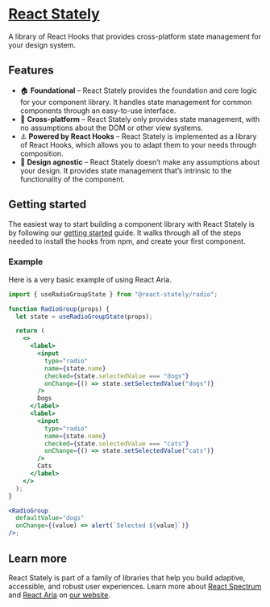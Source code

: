 # [React Stately](https://watheia.org/react-stately/index.html)

A library of React Hooks that provides cross-platform state management for your design system.

## Features

- 🏠 **Foundational** – React Stately provides the foundation and core logic for your component library. It handles state management for common components through an easy-to-use interface.
- 📱 **Cross-platform** – React Stately only provides state management, with no assumptions about the DOM or other view systems.
- ⚓️ **Powered by React Hooks** – React Stately is implemented as a library of React Hooks, which allows you to adapt them to your needs through composition.
- 🎨 **Design agnostic** – React Stately doesn’t make any assumptions about your design. It provides state management that’s intrinsic to the functionality of the component.

## Getting started

The easiest way to start building a component library with React Stately is by following our [getting started](https://watheia.org/react-stately/getting-started.html) guide. It walks through all of the steps needed to install the hooks from npm, and create your first component.

### Example

Here is a very basic example of using React Aria.

```jsx
import { useRadioGroupState } from "@react-stately/radio";

function RadioGroup(props) {
  let state = useRadioGroupState(props);

  return (
    <>
      <label>
        <input
          type="radio"
          name={state.name}
          checked={state.selectedValue === "dogs"}
          onChange={() => state.setSelectedValue("dogs")}
        />
        Dogs
      </label>
      <label>
        <input
          type="radio"
          name={state.name}
          checked={state.selectedValue === "cats"}
          onChange={() => state.setSelectedValue("cats")}
        />
        Cats
      </label>
    </>
  );
}

<RadioGroup
  defaultValue="dogs"
  onChange={(value) => alert(`Selected ${value}`)}
/>;
```

## Learn more

React Stately is part of a family of libraries that help you build adaptive, accessible, and robust user experiences.
Learn more about [React Spectrum](https://watheia.org/react-spectrum/index.html) and [React Aria](https://watheia.org/react-aria/index.html) on [our website](https://watheia.org/index.html).
